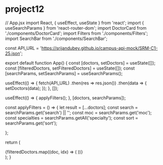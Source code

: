 # project12
// App.jsx
import React, { useEffect, useState } from 'react';
import { useSearchParams } from 'react-router-dom';
import DoctorCard from './components/DoctorCard';
import Filters from './components/Filters';
import SearchBar from './components/SearchBar';

const API_URL = 'https://srijandubey.github.io/campus-api-mock/SRM-C1-25.json';

export default function App() {
  const [doctors, setDoctors] = useState([]);
  const [filteredDoctors, setFilteredDoctors] = useState([]);
  const [searchParams, setSearchParams] = useSearchParams();

  useEffect(() => {
    fetch(API_URL)
      .then(res => res.json())
      .then(data => {
        setDoctors(data);
      });
  }, []);

  useEffect(() => {
    applyFilters();
  }, [doctors, searchParams]);

  const applyFilters = () => {
    let result = [...doctors];
    const search = searchParams.get('search') || '';
    const moc = searchParams.get('moc');
    const specialties = searchParams.getAll('specialty');
    const sort = searchParams.get('sort');

  
  };

  return (
    <div className="p-4">
      <SearchBar searchParams={searchParams} setSearchParams={setSearchParams} />
      <div className="flex">
        <Filters searchParams={searchParams} setSearchParams={setSearchParams} />
        <div className="flex-1 grid gap-4">
          {filteredDoctors.map((doc, idx) => (
            <DoctorCard key={idx} doctor={doc} />
          ))}
        </div>
      </div>
    </div>
  );
}
